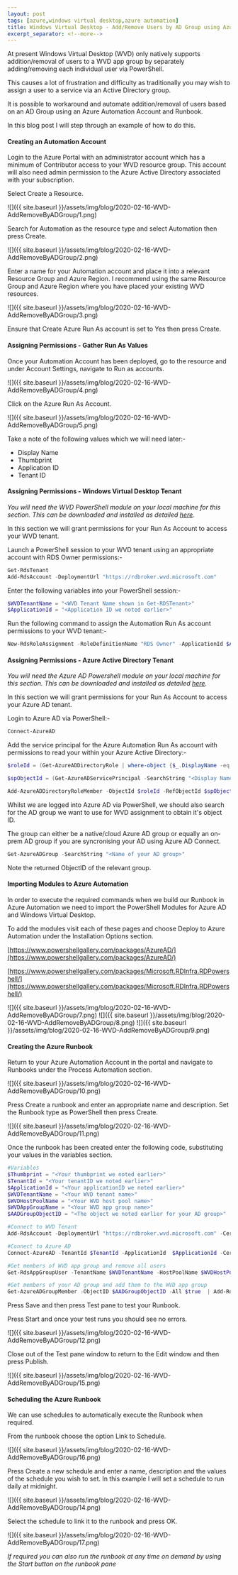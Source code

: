 ```yaml
---
layout: post
tags: [azure,windows virtual desktop,azure automation]
title: Windows Virtual Desktop - Add/Remove Users by AD Group using Azure Automation
excerpt_separator: <!--more-->
---
```

At present Windows Virtual Desktop (WVD) only natively supports addition/removal of users to a WVD app group by separately adding/removing each individual user via PowerShell.

This causes a lot of frustration and difficulty as traditionally you may wish to assign a user to a service via an Active Directory group.

It is possible to workaround and automate addition/removal of users based on an AD Group using an Azure Automation Account and Runbook.

In this blog post I will step through an example of how to do this.
<!--more-->
#### Creating an Automation Account

Login to the Azure Portal with an administrator account which has a minimum of Contributor access to your WVD resource group. This account will also need admin permission to the Azure Active Directory associated with your subscription.

Select Create a Resource.

![]({{ site.baseurl }}/assets/img/blog/2020-02-16-WVD-AddRemoveByADGroup/1.png)

Search for Automation as the resource type and select Automation then press Create.

![]({{ site.baseurl }}/assets/img/blog/2020-02-16-WVD-AddRemoveByADGroup/2.png)

Enter a name for your Automation account and place it into a relevant Resource Group and Azure Region. I recommend using the same Resource Group and Azure Region where you have placed your existing WVD resources.

![]({{ site.baseurl }}/assets/img/blog/2020-02-16-WVD-AddRemoveByADGroup/3.png)

Ensure that Create Azure Run As account is set to Yes then press Create.

#### Assigning Permissions - Gather Run As Values

Once your Automation Account has been deployed, go to the resource and under Account Settings, navigate to Run as accounts.

![]({{ site.baseurl }}/assets/img/blog/2020-02-16-WVD-AddRemoveByADGroup/4.png)

Click on the Azure Run As Account.

![]({{ site.baseurl }}/assets/img/blog/2020-02-16-WVD-AddRemoveByADGroup/5.png)

Take a note of the following values which we will need later:-
- Display Name
- Thumbprint
- Application ID
- Tenant ID

#### Assigning Permissions - Windows Virtual Desktop Tenant

*You will need the WVD PowerShell module on your local machine for this section. This can be downloaded and installed as detailed [here](https://docs.microsoft.com/en-us/powershell/windows-virtual-desktop/overview).*

In this section we will grant permissions for your Run As Account to access your WVD tenant.

Launch a PowerShell session to your WVD tenant using an appropriate account with RDS Owner permissions:-

```powershell
Get-RdsTenant
Add-RdsAccount -DeploymentUrl "https://rdbroker.wvd.microsoft.com"
```

Enter the following variables into your PowerShell session:-

```powershell
$WVDTenantName = "<WVD Tenant Name shown in Get-RDSTenant>"
$ApplicationId = "<Application ID we noted earlier>"
```

Run the following command to assign the Automation Run As account permissions to your WVD tenant:-

```powershell
New-RdsRoleAssignment -RoleDefinitionName "RDS Owner" -ApplicationId $ApplicationId -TenantName $WVDTenantName
```

#### Assigning Permissions - Azure Active Directory Tenant

*You will need the Azure AD Powershell module on your local machine for this section. This can be downloaded and installed as detailed
[here](https://docs.microsoft.com/en-us/powershell/azure/active-directory/install-adv2?view=azureadps-2.0).*

In this section we will grant permissions for your Run As Account to access your Azure AD tenant.

Login to Azure AD via PowerShell:-

```powershell
Connect-AzureAD
```
Add the service principal for the Azure Automation Run As account with permissions to read your within your Azure Active Directory:-

```powershell
$roleId = (Get-AzureADDirectoryRole | where-object {$_.DisplayName -eq "Directory Readers"}).Objectid

$spObjectId = (Get-AzureADServicePrincipal -SearchString "<Display Name Noted Earlier>").ObjectId

Add-AzureADDirectoryRoleMember -ObjectId $roleId -RefObjectId $spObjectId
```

Whilst we are logged into Azure AD via PowerShell, we should also search for the AD group we want to use for WVD assignment to obtain it's object ID.

The group can either be a native/cloud Azure AD group or equally an on-prem AD group if you are syncronising your AD using Azure AD Connect.

```powershell
Get-AzureADGroup -SearchString "<Name of your AD group>"
```

Note the returned ObjectID of the relevant group.

#### Importing Modules to Azure Automation

In order to execute the required commands when we build our Runbook in Azure Automation we need to import the PowerShell Modules for Azure AD and Windows Virtual Desktop.

To add the modules visit each of these pages and choose Deploy to Azure Automation under the Installation Options section.

[https://www.powershellgallery.com/packages/AzureAD/](https://www.powershellgallery.com/packages/AzureAD/)

[https://www.powershellgallery.com/packages/Microsoft.RDInfra.RDPowershell/](https://www.powershellgallery.com/packages/Microsoft.RDInfra.RDPowershell/)

![]({{ site.baseurl }}/assets/img/blog/2020-02-16-WVD-AddRemoveByADGroup/7.png)
![]({{ site.baseurl }}/assets/img/blog/2020-02-16-WVD-AddRemoveByADGroup/8.png)
![]({{ site.baseurl }}/assets/img/blog/2020-02-16-WVD-AddRemoveByADGroup/9.png)

#### Creating the Azure Runbook

Return to your Azure Automation Account in the portal and navigate to Runbooks under the Process Automation section.

![]({{ site.baseurl }}/assets/img/blog/2020-02-16-WVD-AddRemoveByADGroup/10.png)

Press Create a runbook and enter an appropriate name and description. Set the Runbook type as PowerShell then press Create.

![]({{ site.baseurl }}/assets/img/blog/2020-02-16-WVD-AddRemoveByADGroup/11.png)

Once the runbook has been created enter the following code, substituting your values in the variables section.

```powershell
#Variables
$Thumbprint = "<Your thumbprint we noted earlier>"
$TenantId = "<Your tenantID we noted earlier>"
$ApplicationId = "<Your applicationID we noted earlier>"
$WVDTenantName = "<Your WVD tenant name>"
$WVDHostPoolName = "<Your WVD host pool name>"
$WVDAppGroupName = "<Your WVD app group name>"
$AADGroupObjectID = "<The object we noted earlier for your AD group>"

#Connect to WVD Tenant
Add-RdsAccount -DeploymentUrl "https://rdbroker.wvd.microsoft.com" -CertificateThumbprint $Thumbprint -ApplicationId $ApplicationId -AadTenantId $TenantId

#Connect to Azure AD
Connect-AzureAD -TenantId $TenantId -ApplicationId  $ApplicationId -CertificateThumbprint $Thumbprint

#Get members of WVD app group and remove all users
Get-RdsAppGroupUser -TenantName $WVDTenantName -HostPoolName $WVDHostPoolName -AppGroupName $WVDAppGroupName | Remove-RdsAppGroupUser

#Get members of your AD group and add them to the WVD app group
Get-AzureADGroupMember -ObjectID $AADGroupObjectID -All $true  | Add-RdsAppGroupUser -TenantName $WVDTenantName -HostPoolName $WVDHostPoolName -AppGroupName $WVDAppGroupName
```
Press Save and then press Test pane to test your Runbook.

Press Start and once your test runs you should see no errors.

![]({{ site.baseurl }}/assets/img/blog/2020-02-16-WVD-AddRemoveByADGroup/12.png)

Close out of the Test pane window to return to the Edit window and then press Publish.

![]({{ site.baseurl }}/assets/img/blog/2020-02-16-WVD-AddRemoveByADGroup/15.png)

#### Scheduling the Azure Runbook

We can use schedules to automatically execute the Runbook when required.

From the runbook choose the option Link to Schedule.

![]({{ site.baseurl }}/assets/img/blog/2020-02-16-WVD-AddRemoveByADGroup/16.png)

Press Create a new schedule and enter a name, description and the values of the schedule you wish to set. In this example I will set a schedule to run daily at midnight.

![]({{ site.baseurl }}/assets/img/blog/2020-02-16-WVD-AddRemoveByADGroup/14.png)

Select the schedule to link it to the runbook and press OK.

![]({{ site.baseurl }}/assets/img/blog/2020-02-16-WVD-AddRemoveByADGroup/17.png)

*If required you can also run the runbook at any time on demand by using the Start button on the runbook pane*
